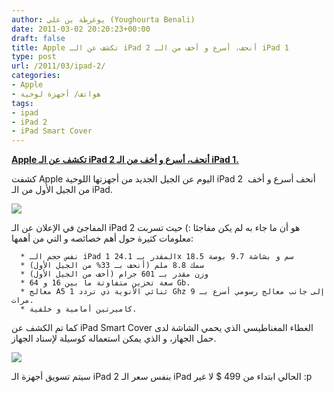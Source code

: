 ```yaml
---
author: يوغرطة بن علي (Youghourta Benali)
date: 2011-03-02 20:20:23+00:00
draft: false
title: Apple تكشف عن الـ iPad 2 أنحف، أسرع و أخف من الـ iPad 1
type: post
url: /2011/03/ipad-2/
categories:
- Apple
- هواتف/ أجهزة لوحية
tags:
- ipad
- iPad 2
- iPad Smart Cover
---
```


[**Apple تكشف عن الـ iPad 2 أنحف، أسرع و أخف من الـ iPad 1.**](https://www.it-scoop.com/2011/03/ipad-2/)


كشفت Apple اليوم عن الجيل الجديد من أجهزتها اللوحية iPad 2  أنحف أسرع و أخف من الجيل الأول من الـ iPad.

[![](http://www.blogcdn.com/www.engadget.com/media/2011/03/11x03028b234ipad2.jpg )
](https://www.it-scoop.com/2011/03/ipad-2/)

المفاجئ في الإعلان عن الـ iPad 2 هو أن ما جاء به لم يكن مفاجئا :) حيث تسربت معلومات كثيرة حول أهم خصائصه و التي من أهمها:



	  * نفس حجم الـ iPad 1 المقدر بـ 24.1x 18.5 سم و بشاشة 9.7 بوصة
	  * سمك 8.8 ملم (أنحف بـ 33% من الجيل الأول)
	  * وزن مقدر بـ 601 جرام (أخف من الجيل الأول)
	  * سعة تخزين متفاوتة ما بين 16 و 64 Gb.
	  * معالج A5 ثنائي الأنوية ذي تردد 1 Ghz إلى جانب معالج رسومي أسرع بـ 9 مرات.
	  * كاميرتين أمامية و خلفية.

كما تم الكشف عن iPad Smart Cover الغطاء المغناطيسي الذي يحمي الشاشة لدى حمل الجهاز، و الذي يمكن استعماله كوسيلة لإسناد الجهاز.

[![](https://www.it-scoop.com/wp-content/uploads/2011/03/smart-cover-ipad.png)
](https://www.it-scoop.com/2011/03/ipad-2/)

سيتم تسويق أجهزة الـ iPad 2 بنفس سعر الـ iPad الحالي ابتداء من 499 $ لا غير :p





